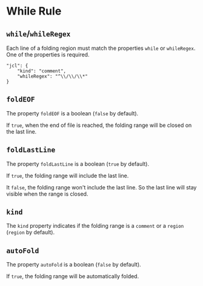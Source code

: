 # While Rule

## `while`/`whileRegex`

Each line of a folding region must match the properties `while` or `whileRegex`. One of the properties is required.

```
"jcl": {
    "kind": "comment",
    "whileRegex": "^\\/\\/\\*"
}
```

## `foldEOF`

The property `foldEOF` is a boolean (`false` by default).

If `true`, when the end of file is reached, the folding range will be closed on the last line.

## `foldLastLine`

The property `foldLastLine` is a boolean (`true` by default).

If `true`, the folding range will include the last line.

It `false`, the folding range won't include the last line. So the last line will stay visible when the range is closed.

## `kind`

The `kind` property indicates if the folding range is a `comment` or a `region` (`region` by default).

## `autoFold`

The property `autoFold` is a boolean (`false` by default).

If `true`, the folding range will be automatically folded.
